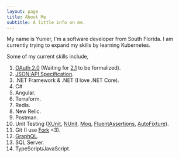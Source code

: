 ```yaml
---
layout: page
title: About Me
subtitle: A little info on me.
---
```

My name is Yunier, I'm a software developer from South Florida. I am currently trying to expand my skills by learning Kubernetes.

Some of my current skills include,

1. [OAuth 2.0](https://tools.ietf.org/html/rfc6749) (Waiting for [2.1](https://oauth.net/2.1/) to be formalized).
2. [JSON:API Specification](https://jsonapi.org/).
3. .NET Framework & .NET (I love .NET Core).
4. C#
5. Angular.
6. Terraform.
7. Redis.
8. New Relic.
9. Postman.
10. Unit Testing ([XUnit](https://xunit.net/), [NUnit](https://nunit.org/), [Moq](https://github.com/moq/moq4), [FluentAssertions](https://fluentassertions.com/), [AutoFixture](https://github.com/AutoFixture/AutoFixture)).
11. Git (I use [Fork](https://fork.dev/) <3).
12. [GraphQL](https://graphql.org/).
13. SQL Server.
14. TypeScript/JavaScript.